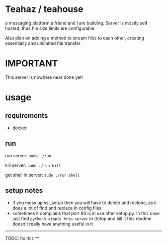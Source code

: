 Teahaz / teahouse
=================
a messaging platform a friend and I are building.
Server is mostly self hosted, thus file size limits are configurable


Also plan on adding a method to stream files to each other, creating essentially and unlimited file transfer


IMPORTANT
=========
This server is nowhere near done yet!


usage
=====
requirements
------------
* docker

run
---
run server:
`sudo ./run`

kill server:
`sudo ./run kill`

get shell in server:
`sudo ./run shell`







## setup notes
* if you mess up ssl_setup then you will have to delete and reclone, as it does a lot of find and replace in config files
* sometimes it complains that port 80 is in use after setup.py. In this case just find `python3 simple http.server` in (h)top and kill it
this readme doesn't really have anything useful in it
----------------------------------------------------
TODO: fix this ^^


